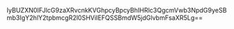 IyBUZXN0IFJlcG9zaXRvcnkKVGhpcyBpcyBhIHRlc3QgcmVwb3NpdG9yeSBmb3IgY2hlY2tpbmcgR2l0SHViIEFQSSBmdW5jdGlvbmFsaXR5Lg==